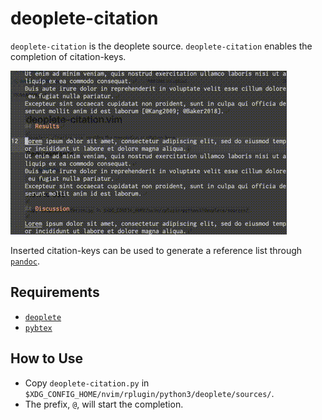 # deoplete-citation

`deoplete-citation` is the deoplete source.
`deoplete-citation` enables the completion of citation-keys.

![sample movie](./mov/sample.gif)

Inserted citation-keys can be used to generate a reference list through [`pandoc`](https://pandoc.org/MANUAL.html#citations).

## Requirements

- [`deoplete`](https://github.com/Shougo/deoplete.nvim)
- [`pybtex`](https://pybtex.org)

## How to Use

- Copy `deoplete-citation.py` in `$XDG_CONFIG_HOME/nvim/rplugin/python3/deoplete/sources/`.
- The prefix, `@`, will start the completion.
